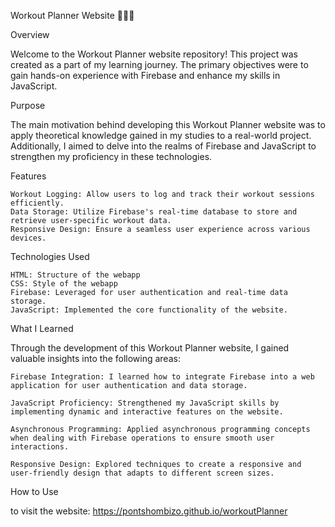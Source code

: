 Workout Planner Website 🏋️‍♂️🔥

Overview

Welcome to the Workout Planner website repository! This project was created as a part of my learning journey. The primary objectives were to gain hands-on experience with Firebase and enhance my skills in JavaScript.

Purpose

The main motivation behind developing this Workout Planner website was to apply theoretical knowledge gained in my studies to a real-world project. Additionally, I aimed to delve into the realms of Firebase and JavaScript to strengthen my proficiency in these technologies.

Features

    Workout Logging: Allow users to log and track their workout sessions efficiently.
    Data Storage: Utilize Firebase's real-time database to store and retrieve user-specific workout data.
    Responsive Design: Ensure a seamless user experience across various devices.

Technologies Used
	
    HTML: Structure of the webapp
    CSS: Style of the webapp
    Firebase: Leveraged for user authentication and real-time data storage.
    JavaScript: Implemented the core functionality of the website.

What I Learned

Through the development of this Workout Planner website, I gained valuable insights into the following areas:

    Firebase Integration: I learned how to integrate Firebase into a web application for user authentication and data storage.

    JavaScript Proficiency: Strengthened my JavaScript skills by implementing dynamic and interactive features on the website.

    Asynchronous Programming: Applied asynchronous programming concepts when dealing with Firebase operations to ensure smooth user interactions.

    Responsive Design: Explored techniques to create a responsive and user-friendly design that adapts to different screen sizes.

How to Use

to visit the website: https://pontshombizo.github.io/workoutPlanner
